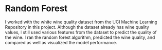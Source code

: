 # Random Forest
I worked with the white wine quality dataset from the UCI Machine Learning Repository in this project. Although the dataset already has wine quality values, I still used various features from the dataset to predict the quality of the wine. I ran the random forest algorithm, predicted the wine quality, and compared as well as visualized the model performance.
